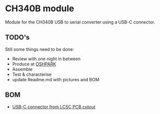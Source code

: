 # CH340B module
Module for the CH340B USB to serial converter using a USB-C connector.
## TODO's
Still some things need to be done:
* Review with one night in between
* Produce at [OSHPARK](https://oshpark.com/)
* Assemble
* Test & characterise
* update Readme.md with pictures and BOM
## BOM
* [USB-C connector from LCSC PCB cutout](https://lcsc.com/product-detail/USB-Connectors_Korean-Hroparts-Elec-TYPE-C-31-M-12_C165948.html)

